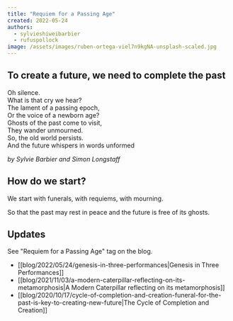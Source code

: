 ```yaml
---
title: "Requiem for a Passing Age"
created: 2022-05-24
authors: 
  - sylvieshiweibarbier
  - rufuspollock
image: /assets/images/ruben-ortega-viel7n9kgNA-unsplash-scaled.jpg
---
```


## To create a future, we need to complete the past

Oh silence.  
What is that cry we hear?  
The lament of a passing epoch,  
Or the voice of a newborn age?  
Ghosts of the past come to visit,  
They wander unmourned.  
So, the old world persists.  
And the future whispers in words unformed  
  
_by Sylvie Barbier and Simon Longstaff_

## How do we start?

We start with funerals, with requiems, with mourning.

So that the past may rest in peace and the future is free of its ghosts.

## Updates

See "Requiem for a Passing Age" tag on the blog.

- [[blog/2022/05/24/genesis-in-three-performances|Genesis in Three Performances]]
- [[blog/2021/11/03/a-modern-caterpillar-reflecting-on-its-metamorphosis|A Modern Caterpillar reflecting on its metamorphosis]]
- [[blog/2020/10/17/cycle-of-completion-and-creation-funeral-for-the-past-is-key-to-creating-new-future|The Cycle of Completion and Creation]]